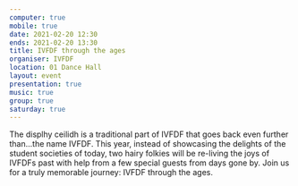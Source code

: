 ```yaml
---
computer: true
mobile: true
date: 2021-02-20 12:30
ends: 2021-02-20 13:30
title: IVFDF through the ages
organiser: IVFDF
location: 01 Dance Hall
layout: event
presentation: true
music: true
group: true
saturday: true
---
```

The displhy ceilidh is a traditional part of IVFDF that goes back even further than...the name IVFDF. This year, instead of showcasing the delights of the student societies of today, two hairy folkies will be re-living the joys of IVFDFs past with help from a few special guests from days gone by. Join us for a truly memorable journey: IVFDF through the ages.
